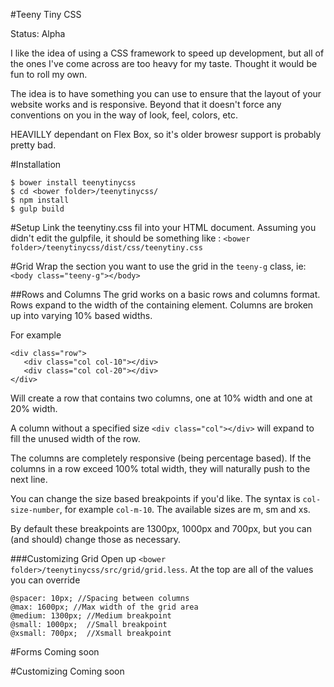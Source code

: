#Teeny Tiny CSS

Status: Alpha

I like the idea of using a CSS framework to speed up development, but all of the ones I've come across are too heavy for my taste. Thought it would be fun to roll my own.

The idea is to have something you can use to ensure that the layout of your website works and is responsive. Beyond that it doesn't force any conventions on you in the way of look, feel, colors, etc.

HEAVILLY dependant on Flex Box, so it's older browesr support is probably pretty bad.

#Installation
```
$ bower install teenytinycss
$ cd <bower folder>/teenytinycss/
$ npm install
$ gulp build
```
#Setup
Link the teenytiny.css fil into your HTML document. Assuming you didn't edit the gulpfile, it should be something like :
``<bower folder>/teenytinycss/dist/css/teenytiny.css``

#Grid
Wrap the section you want to use the grid in the ``teeny-g`` class, ie:
``<body class="teeny-g"></body>``

##Rows and Columns
The grid works on a basic rows and columns format. Rows expand to the width of the containing element. Columns are broken up into varying 10% based widths.

For example
```
<div class="row">
   <div class="col col-10"></div>
   <div class="col col-20"></div>
</div>
```

Will create a row that contains two columns, one at 10% width and one at 20% width.

A column without a specified size ``<div class="col"></div>`` will expand to fill the unused width of the row.

The columns are completely responsive (being percentage based). If the columns in a row exceed 100% total width, they will naturally push to the next line.

You can change the size based breakpoints if you'd like. The syntax is ``col-size-number``, for example ``col-m-10``. The available sizes are m, sm and xs.

By default these breakpoints are 1300px, 1000px and 700px, but you can (and should) change those as necessary.

###Customizing Grid
Open up ``<bower folder>/teenytinycss/src/grid/grid.less``. At the top are all of the values you can override
```
@spacer: 10px; //Spacing between columns
@max: 1600px; //Max width of the grid area
@medium: 1300px; //Medium breakpoint
@small: 1000px;  //Small breakpoint
@xsmall: 700px;  //Xsmall breakpoint
```

#Forms
Coming soon

#Customizing
Coming soon




